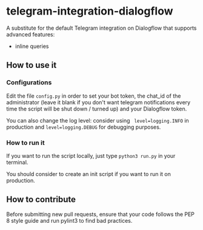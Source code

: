 # telegram-integration-dialogflow
A substitute for the default Telegram integration on Dialogflow that supports advanced features:
* inline queries

## How to use it
### Configurations
Edit the file `config.py` in order to set your bot token, the chat_id of the administrator (leave it blank if you don't want telegram notifications every time the script will be shut down / turned up) and your Dialogflow token.

You can also change the log level: consider using ` level=logging.INFO` in production and `level=logging.DEBUG` for debugging purposes.

### How to run it
If you want to run the script locally, just type `python3 run.py` in your terminal.

You should consider to create an init script if you want to run it on production.

## How to contribute
Before submitting new pull requests, ensure that your code follows the PEP 8 style guide and run pylint3 to find bad practices.
